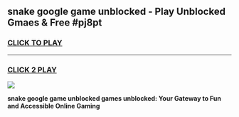 
## snake google game unblocked - Play Unblocked Gmaes & Free #pj8pt
<h3>
<a href="https://premium.freeplayer.one?title=snake_google_game_unblocked&ref=01M">CLICK TO PLAY</a></h3>
<hr>

<h3>
<a href="https://premium.freeplayer.one?title=snake_google_game_unblocked&ref=01M">CLICK 2 PLAY</a>
  
</h3>

<a href="https://premium.freeplayer.one?title=snake_google_game_unblocked&ref=01M"><img src="https://clearcache.store/games.png"></a>


**snake google game unblocked games unblocked: Your Gateway to Fun and Accessible Online Gaming**

